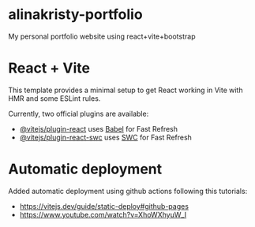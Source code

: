 # alinakristy-portfolio
My personal portfolio website using react+vite+bootstrap

# React + Vite

This template provides a minimal setup to get React working in Vite with HMR and some ESLint rules.

Currently, two official plugins are available:

- [@vitejs/plugin-react](https://github.com/vitejs/vite-plugin-react/blob/main/packages/plugin-react/README.md) uses [Babel](https://babeljs.io/) for Fast Refresh
- [@vitejs/plugin-react-swc](https://github.com/vitejs/vite-plugin-react-swc) uses [SWC](https://swc.rs/) for Fast Refresh


# Automatic deployment
Added automatic deployment using github actions following this tutorials:
- https://vitejs.dev/guide/static-deploy#github-pages
- https://www.youtube.com/watch?v=XhoWXhyuW_I
